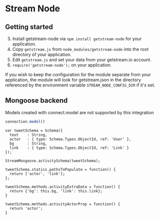 # Stream Node

## Getting started

3. Install getstream-node via `npm install getstream-node` for your application.
4. Copy `getstream.js` from `node_modules/getstream-node` into the root directory of
   your application.
5. Edit `getstream.js` and set your data from your getstream.io account.
6. `require('getstream-node');` on your application.

If you wish to keep the configuration for the module separate from your
application, the module will look for getstream.json in the directory referenced
by the environment variable `STREAM_NODE_CONFIG_DIR` if it's set.



Mongoose backend
----------------


Models created with connect.model are not supported by this integration

```js
connection.model()
```

```
var tweetSchema = Schema({
  text    : String,
  actor   : { type: Schema.Types.ObjectId, ref: 'User' },
  bg      : String,
  link    : { type: Schema.Types.ObjectId, ref: 'Link' }
});

StreamMongoose.activitySchema(tweetSchema);

tweetSchema.statics.pathsToPopulate = function() {
  return ['actor', 'link'];
};

tweetSchema.methods.activityExtraData = function() {
  return {'bg': this.bg, 'link': this.link};
}

tweetSchema.methods.activityActorProp = function() {
  return 'actor';
}
```
